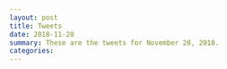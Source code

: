```yaml
---
layout: post
title: Tweets
date: 2018-11-28
summary: These are the tweets for November 28, 2018.
categories:
---
```


